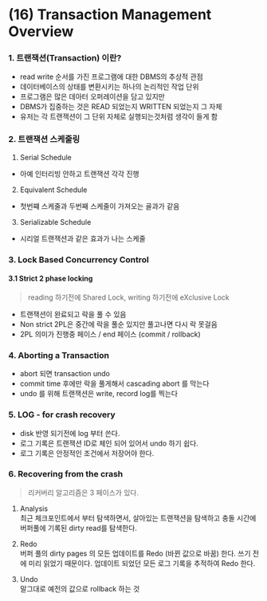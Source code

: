 # (16) Transaction Management Overview
### 1. 트랜잭션(Transaction) 이란?
- read write 순서를 가진 프로그램에 대한 DBMS의 추상적 관점
-  데이터베이스의 상태를 변환시키는 하나의 논리적인 작업 단위
- 프로그램은 많은 데아터 오퍼레이션을 담고 있지만
- DBMS가 집중하는 것은 READ 되었는지 WRITTEN 되었는지 그 자체
- 유저는 각 트랜잭션이 그 단위 자체로 실행되는것처럼 생각이 들게 함

### 2. 트랜잭션 스케줄링
1. Serial Schedule 
- 아예 인터리빙 안하고 트랜잭션 각각 진행
2. Equivalent Schedule 
- 첫번쨰 스케줄과 두번째 스케줄이 가져오는 굘과가 같음 
3. Serializable Schedule
- 시리얼 트랜잭션과 같은 효과가 나는 스케줄 

### 3. Lock Based **Concurrency Control**
#### 3.1 Strict 2 phase locking  
> reading 하기전에 Shared Lock, writing 하기전에 eXclusive Lock
- 트랜잭션이 완료되고 락을 풀 수 있음
- Non strict 2PL은 중간에 락을 풀순 있지만 풀고나면 다시 락 못걸음 
- 2PL 의미가 진행중 페이스 / end 페이스 (commit / rollback)
### 4. Aborting a Transaction
- abort 되면 transaction undo
- commit time 후에만 락을 풀게해서 cascading abort 를 막는다
- undo 를 위해 트랜잭션은 write, record log를 찍는다 

### 5. LOG - for crash recovery
- disk 반영 되기전에 log 부터 쓴다.
- 로그 기록은 트랜잭션 ID로 체인 되어 있어서 undo 하기 쉽다.
- 로그 기록은 안정적인 조건에서 저장어야 한다. 

### 6. Recovering from the crash
> 리커버리 알고리즘은 3 페이스가 있다.
1. Analysis  
최근 체크포인트에서 부터 탐색하면서, 살아있는 트랜잭션을 탐색하고 충돌 시간에 버퍼풀에 기록된 dirty read를 탐색한다. 

2. Redo  
버퍼 풀의 dirty pages 의 모든 업데이트를 Redo (바뀐 값으로 바꿈) 한다. 쓰기 전에 미리 읽었기 때문이다. 업데이트 되었던 모든 로그 기록을 추적하여 Redo 한다.

3. Undo  
말그대로 예전의 값으로 rollback  하는 것

